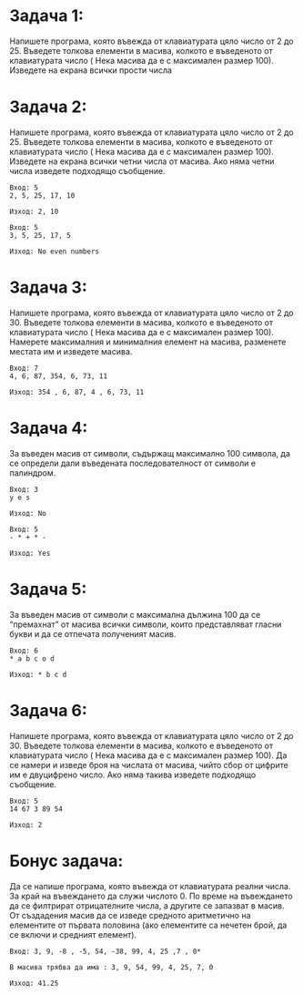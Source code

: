 Задача 1:
=
Напишете програма, която въвежда от клавиатурата цяло число от 2 до 25. Въведете толкова
елементи в масива, колкото е въведеното от клавиатурата число ( Нека масива да е с
максимален размер 100). Изведете на екрана всички прости числа


Задача 2:
=
Напишете програма, която въвежда от клавиатурата цяло число от 2 до 25. Въведете толкова
елементи в масива, колкото е въведеното от клавиатурата число ( Нека масива да е с
максимален размер 100). Изведете на екрана всички четни числа от масива. Ако няма четни
числа изведете подходящо съобщение.
```
Вход: 5
2, 5, 25, 17, 10

Изход: 2, 10

Вход: 5
3, 5, 25, 17, 5

Изход: No even numbers
```

Задача 3:
=
Напишете програма, която въвежда от клавиатурата цяло число от 2 до 30. Въведете толкова
елементи в масива, колкото е въведеното от клавиатурата число ( Нека масива да е с
максимален размер 100). Намерете максималния и минималния елемент на масива, разменете
местата им и изведете масива.
```
Вход: 7
4, 6, 87, 354, 6, 73, 11

Изход: 354 , 6, 87, 4 , 6, 73, 11
```

Задача 4:
=
За въведен масив от символи, съдържащ максимално 100 символа, да се определи дали
въведената последователност от символи е палиндром.
```
Вход: 3
y e s

Изход: No

Вход: 5
- * + * -

Изход: Yes
```

Задача 5:
=
За въведен масив от символи с максимална дължина 100 да се “премахнат” от масива всички
символи, които представляват гласни букви и да се отпечата полученият масив.
```
Вход: 6
* a b c o d

Изход: * b c d
```

Задача 6:
=
Напишете програма, която въвежда от клавиатурата цяло число от 2 до 30. Въведете толкова
елементи в масива, колкото е въведеното от клавиатурата число ( Нека масива да е с
максимален размер 100). Да се намери и изведе броя на числата от масива, чийто сбор от
цифрите им е двуцифрено число. Ако няма такива изведете подходящо съобщение.
```
Вход: 5
14 67 3 89 54

Изход: 2
```

Бонус задача:
=
Да се напише програма, която въвежда от клавиатурата реални числа.
За край на въвеждането да служи числото 0.
По време на въвеждането да се филтрират отрицателните числа, а другите се запазват в масив.
От създадения масив да се изведе средното аритметично на елементите от първата половина 
(ако елементите са нечетен брой, да се включи и средният елемент).
```
Вход: 3, 9, -8 , -5, 54, -38, 99, 4, 25 ,7 , 0*

В масива трябва да има : 3, 9, 54, 99, 4, 25, 7, 0

Изход: 41.25
```